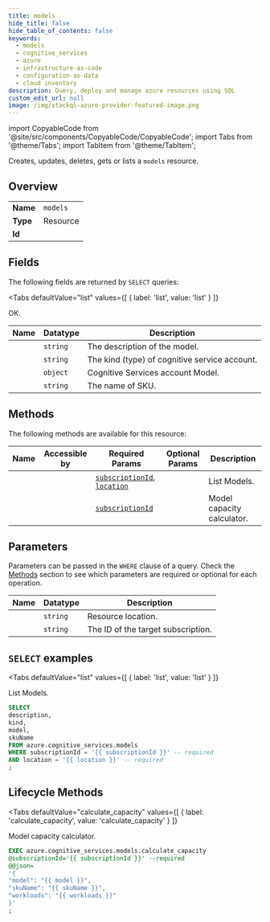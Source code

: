 ```yaml
--- 
title: models
hide_title: false
hide_table_of_contents: false
keywords:
  - models
  - cognitive_services
  - azure
  - infrastructure-as-code
  - configuration-as-data
  - cloud inventory
description: Query, deploy and manage azure resources using SQL
custom_edit_url: null
image: /img/stackql-azure-provider-featured-image.png
---
```


import CopyableCode from '@site/src/components/CopyableCode/CopyableCode';
import Tabs from '@theme/Tabs';
import TabItem from '@theme/TabItem';

Creates, updates, deletes, gets or lists a <code>models</code> resource.

## Overview
<table><tbody>
<tr><td><b>Name</b></td><td><code>models</code></td></tr>
<tr><td><b>Type</b></td><td>Resource</td></tr>
<tr><td><b>Id</b></td><td><CopyableCode code="azure.cognitive_services.models" /></td></tr>
</tbody></table>

## Fields

The following fields are returned by `SELECT` queries:

<Tabs
    defaultValue="list"
    values={[
        { label: 'list', value: 'list' }
    ]}
>
<TabItem value="list">

OK.

<table>
<thead>
    <tr>
    <th>Name</th>
    <th>Datatype</th>
    <th>Description</th>
    </tr>
</thead>
<tbody>
<tr>
    <td><CopyableCode code="description" /></td>
    <td><code>string</code></td>
    <td>The description of the model.</td>
</tr>
<tr>
    <td><CopyableCode code="kind" /></td>
    <td><code>string</code></td>
    <td>The kind (type) of cognitive service account.</td>
</tr>
<tr>
    <td><CopyableCode code="model" /></td>
    <td><code>object</code></td>
    <td>Cognitive Services account Model.</td>
</tr>
<tr>
    <td><CopyableCode code="skuName" /></td>
    <td><code>string</code></td>
    <td>The name of SKU.</td>
</tr>
</tbody>
</table>
</TabItem>
</Tabs>

## Methods

The following methods are available for this resource:

<table>
<thead>
    <tr>
    <th>Name</th>
    <th>Accessible by</th>
    <th>Required Params</th>
    <th>Optional Params</th>
    <th>Description</th>
    </tr>
</thead>
<tbody>
<tr>
    <td><a href="#list"><CopyableCode code="list" /></a></td>
    <td><CopyableCode code="select" /></td>
    <td><a href="#parameter-subscriptionId"><code>subscriptionId</code></a>, <a href="#parameter-location"><code>location</code></a></td>
    <td></td>
    <td>List Models.</td>
</tr>
<tr>
    <td><a href="#calculate_capacity"><CopyableCode code="calculate_capacity" /></a></td>
    <td><CopyableCode code="exec" /></td>
    <td><a href="#parameter-subscriptionId"><code>subscriptionId</code></a></td>
    <td></td>
    <td>Model capacity calculator.</td>
</tr>
</tbody>
</table>

## Parameters

Parameters can be passed in the `WHERE` clause of a query. Check the [Methods](#methods) section to see which parameters are required or optional for each operation.

<table>
<thead>
    <tr>
    <th>Name</th>
    <th>Datatype</th>
    <th>Description</th>
    </tr>
</thead>
<tbody>
<tr id="parameter-location">
    <td><CopyableCode code="location" /></td>
    <td><code>string</code></td>
    <td>Resource location.</td>
</tr>
<tr id="parameter-subscriptionId">
    <td><CopyableCode code="subscriptionId" /></td>
    <td><code>string</code></td>
    <td>The ID of the target subscription.</td>
</tr>
</tbody>
</table>

## `SELECT` examples

<Tabs
    defaultValue="list"
    values={[
        { label: 'list', value: 'list' }
    ]}
>
<TabItem value="list">

List Models.

```sql
SELECT
description,
kind,
model,
skuName
FROM azure.cognitive_services.models
WHERE subscriptionId = '{{ subscriptionId }}' -- required
AND location = '{{ location }}' -- required
;
```
</TabItem>
</Tabs>


## Lifecycle Methods

<Tabs
    defaultValue="calculate_capacity"
    values={[
        { label: 'calculate_capacity', value: 'calculate_capacity' }
    ]}
>
<TabItem value="calculate_capacity">

Model capacity calculator.

```sql
EXEC azure.cognitive_services.models.calculate_capacity 
@subscriptionId='{{ subscriptionId }}' --required 
@@json=
'{
"model": "{{ model }}", 
"skuName": "{{ skuName }}", 
"workloads": "{{ workloads }}"
}'
;
```
</TabItem>
</Tabs>
